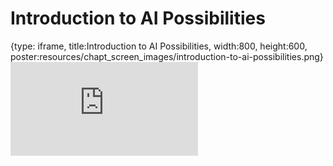 # Introduction to AI Possibilities
 
{type: iframe, title:Introduction to AI Possibilities, width:800, height:600, poster:resources/chapt_screen_images/introduction-to-ai-possibilities.png}
![](https://hutchdatascience.org/AI_for_Decision_Makers/no_toc/introduction-to-ai-possibilities.html)
 

 
